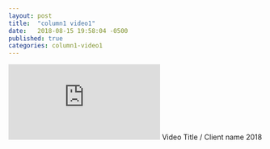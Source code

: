 ```yaml
---
layout: post
title:  "column1 video1"
date:   2018-08-15 19:58:04 -0500
published: true
categories: column1-video1
---
```

<iframe src="https://player.vimeo.com/video/254956999" frameborder="0" webkitallowfullscreen mozallowfullscreen allowfullscreen></iframe>
Video Title / Client name  
2018
